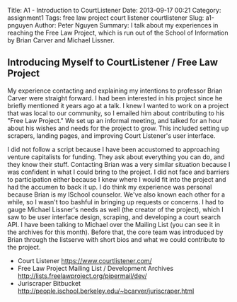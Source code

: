 Title: A1 - Introduction to CourtListener
Date: 2013-09-17 00:21
Category: assignment1
Tags: free law project court listener courtlistener
Slug: a1-pnguyen
Author: Peter Nguyen
Summary: I talk about my experiences in reaching the Free Law Project, which is run out of the School of Information by Brian Carver and Michael Lissner.

## Introducing Myself to CourtListener / Free Law Project

My experience contacting and explaining my intentions to professor Brian Carver were straight forward. I had been interested in his project since he briefly mentioned it years ago at a talk. I knew I wanted to work on a project that was local to our community, so I emailed him about contributing to his "Free Law Project." We set up an informal meeting, and talked for an hour about his wishes and needs for the project to grow. This included setting up scrapers, landing pages, and improving Court Listener's user interface. 

I did not follow a script because I have been accustomed to approaching venture capitalists for funding. They ask about everything you can do, and they know their stuff. Contacting Brian was a very similar situation because I was confident in what I could bring to the project. I did not face and barriers to participation either because I knew where I would fit into the project and had the accumen to back it up. I do think my experience was personal because Brian is my ISchool counselor. We've also known each other for a while, so I wasn't too bashful in bringing up requests or concerns. I had to gauge Michael Lissner's needs as well (the creator of the project), which I saw to be user interface design, scraping, and developing a court search API. I have been talking to Michael over the Mailing List (you can see it in the archives for this month). Before that, the core team was introduced by Brian through the listserve with short bios and what we could contribute to the project.

* Court Listener https://www.courtlistener.com/
* Free Law Project Mailing List / Development Archives http://lists.freelawproject.org/pipermail/dev/
* Juriscraper Bitbucket http://people.ischool.berkeley.edu/~bcarver/juriscraper.html
